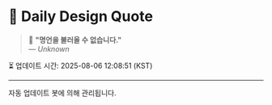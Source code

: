 
# 📘 Daily Design Quote

> 💬 **"명언을 불러올 수 없습니다."**  
> — *Unknown*

⏳ 업데이트 시간: 2025-08-06 12:08:51 (KST)

---

자동 업데이트 봇에 의해 관리됩니다.
